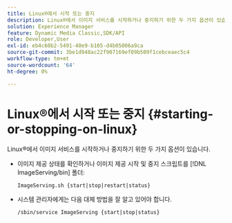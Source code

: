 ```yaml
---
title: Linux®에서 시작 또는 중지
description: Linux®에서 이미지 서비스를 시작하거나 중지하기 위한 두 가지 옵션이 있습니다.
solution: Experience Manager
feature: Dynamic Media Classic,SDK/API
role: Developer,User
exl-id: eb4c60b2-5491-40e9-b105-d4b05006a9ca
source-git-commit: 3be1d948ac22f907169ef09b509f1cebceaec5c4
workflow-type: tm+mt
source-wordcount: '64'
ht-degree: 0%

---
```


# Linux®에서 시작 또는 중지 {#starting-or-stopping-on-linux}

Linux®에서 이미지 서비스를 시작하거나 중지하기 위한 두 가지 옵션이 있습니다.

* 이미지 제공 상태를 확인하거나 이미지 제공 시작 및 중지 스크립트를 [!DNL ImageServing/bin] 폴더:

   `ImageServing.sh {start|stop|restart|status}`
* 시스템 관리자에게는 다음 대체 방법을 잘 알고 있어야 합니다.

   `/sbin/service ImageServing {start|stop|status}`
